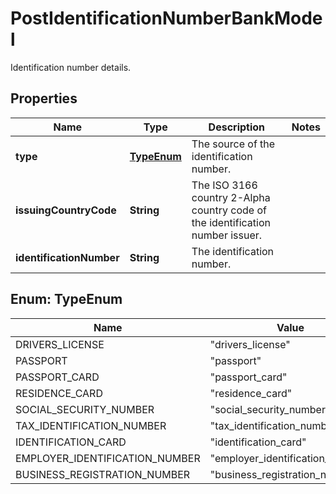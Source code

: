 

# PostIdentificationNumberBankModel

Identification number details.

## Properties

| Name | Type | Description | Notes |
|------------ | ------------- | ------------- | -------------|
|**type** | [**TypeEnum**](#TypeEnum) | The source of the identification number. |  |
|**issuingCountryCode** | **String** | The ISO 3166 country 2-Alpha country code of the identification number issuer. |  |
|**identificationNumber** | **String** | The identification number. |  |



## Enum: TypeEnum

| Name | Value |
|---- | -----|
| DRIVERS_LICENSE | &quot;drivers_license&quot; |
| PASSPORT | &quot;passport&quot; |
| PASSPORT_CARD | &quot;passport_card&quot; |
| RESIDENCE_CARD | &quot;residence_card&quot; |
| SOCIAL_SECURITY_NUMBER | &quot;social_security_number&quot; |
| TAX_IDENTIFICATION_NUMBER | &quot;tax_identification_number&quot; |
| IDENTIFICATION_CARD | &quot;identification_card&quot; |
| EMPLOYER_IDENTIFICATION_NUMBER | &quot;employer_identification_number&quot; |
| BUSINESS_REGISTRATION_NUMBER | &quot;business_registration_number&quot; |



